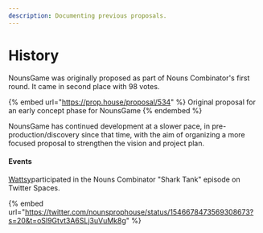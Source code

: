 ```yaml
---
description: Documenting previous proposals.
---
```


# History

NounsGame was originally proposed as part of Nouns Combinator's first round. It came in second place with 98 votes.

{% embed url="https://prop.house/proposal/534" %}
Original proposal for an early concept phase for NounsGame
{% endembed %}

NounsGame has continued development at a slower pace, in pre-production/discovery since that time, with the aim of organizing a more focused proposal to strengthen the vision and project plan.

#### Events

[Wattsy](https://app.gitbook.com/u/KPcCKKQB06Tbn8oFDpq1DXAhpmm2 "mention")participated in the Nouns Combinator "Shark Tank" episode on Twitter Spaces.

{% embed url="https://twitter.com/nounsprophouse/status/1546678473569308673?s=20&t=oSl9Gtvt3A6SLj3uVuMk8g" %}
